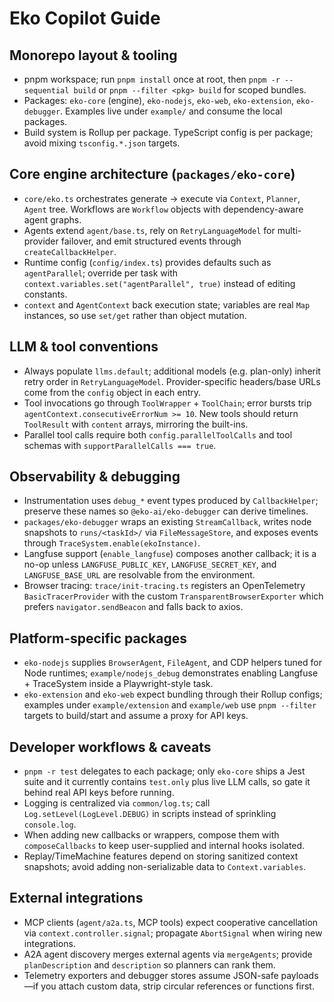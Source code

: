 # Eko Copilot Guide

## Monorepo layout & tooling
- pnpm workspace; run `pnpm install` once at root, then `pnpm -r --sequential build` or `pnpm --filter <pkg> build` for scoped bundles.
- Packages: `eko-core` (engine), `eko-nodejs`, `eko-web`, `eko-extension`, `eko-debugger`. Examples live under `example/` and consume the local packages.
- Build system is Rollup per package. TypeScript config is per package; avoid mixing `tsconfig.*.json` targets.

## Core engine architecture (`packages/eko-core`)
- `core/eko.ts` orchestrates generate → execute via `Context`, `Planner`, `Agent` tree. Workflows are `Workflow` objects with dependency-aware agent graphs.
- Agents extend `agent/base.ts`, rely on `RetryLanguageModel` for multi-provider failover, and emit structured events through `createCallbackHelper`.
- Runtime config (`config/index.ts`) provides defaults such as `agentParallel`; override per task with `context.variables.set("agentParallel", true)` instead of editing constants.
- `context` and `AgentContext` back execution state; variables are real `Map` instances, so use `set/get` rather than object mutation.

## LLM & tool conventions
- Always populate `llms.default`; additional models (e.g. plan-only) inherit retry order in `RetryLanguageModel`. Provider-specific headers/base URLs come from the `config` object in each entry.
- Tool invocations go through `ToolWrapper` + `ToolChain`; error bursts trip `agentContext.consecutiveErrorNum >= 10`. New tools should return `ToolResult` with `content` arrays, mirroring the built-ins.
- Parallel tool calls require both `config.parallelToolCalls` and tool schemas with `supportParallelCalls === true`.

## Observability & debugging
- Instrumentation uses `debug_*` event types produced by `CallbackHelper`; preserve these names so `@eko-ai/eko-debugger` can derive timelines.
- `packages/eko-debugger` wraps an existing `StreamCallback`, writes node snapshots to `runs/<taskId>/` via `FileMessageStore`, and exposes events through `TraceSystem.enable(ekoInstance)`.
- Langfuse support (`enable_langfuse`) composes another callback; it is a no-op unless `LANGFUSE_PUBLIC_KEY`, `LANGFUSE_SECRET_KEY`, and `LANGFUSE_BASE_URL` are resolvable from the environment.
- Browser tracing: `trace/init-tracing.ts` registers an OpenTelemetry `BasicTracerProvider` with the custom `TransparentBrowserExporter` which prefers `navigator.sendBeacon` and falls back to axios.

## Platform-specific packages
- `eko-nodejs` supplies `BrowserAgent`, `FileAgent`, and CDP helpers tuned for Node runtimes; `example/nodejs_debug` demonstrates enabling Langfuse + TraceSystem inside a Playwright-style task.
- `eko-extension` and `eko-web` expect bundling through their Rollup configs; examples under `example/extension` and `example/web` use `pnpm --filter` targets to build/start and assume a proxy for API keys.

## Developer workflows & caveats
- `pnpm -r test` delegates to each package; only `eko-core` ships a Jest suite and it currently contains `test.only` plus live LLM calls, so gate it behind real API keys before running.
- Logging is centralized via `common/log.ts`; call `Log.setLevel(LogLevel.DEBUG)` in scripts instead of sprinkling `console.log`.
- When adding new callbacks or wrappers, compose them with `composeCallbacks` to keep user-supplied and internal hooks isolated.
- Replay/TimeMachine features depend on storing sanitized context snapshots; avoid adding non-serializable data to `Context.variables`.

## External integrations
- MCP clients (`agent/a2a.ts`, MCP tools) expect cooperative cancellation via `context.controller.signal`; propagate `AbortSignal` when wiring new integrations.
- A2A agent discovery merges external agents via `mergeAgents`; provide `planDescription` and `description` so planners can rank them.
- Telemetry exporters and debugger stores assume JSON-safe payloads—if you attach custom data, strip circular references or functions first.

